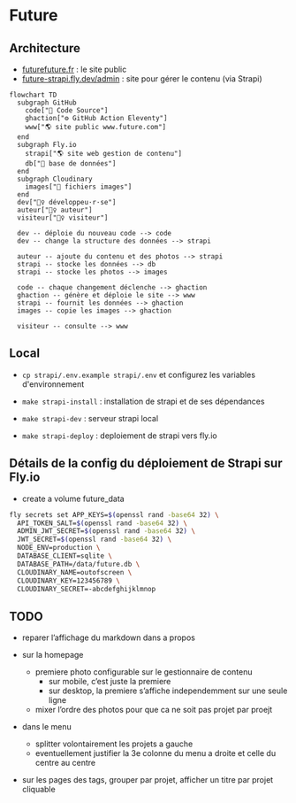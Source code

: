 # Future

## Architecture

- [futurefuture.fr](https://www.futurefuture.fr) : le site public
- [future-strapi.fly.dev/admin](https://future-strapi.fly.dev/admin) : site pour gérer le contenu (via Strapi)


```mermaid
flowchart TD
  subgraph GitHub
    code["📁 Code Source"]
    ghaction["⚙️ GitHub Action Eleventy"]
    www["🌎 site public www.future.com"]
  end
  subgraph Fly.io
    strapi["🌎 site web gestion de contenu"]
    db["📁 base de données"]
  end
  subgraph Cloudinary
    images["📁 fichiers images"]
  end
  dev["🙋‍♀️ développeu·r·se"]
  auteur["🙋‍♀️ auteur"]
  visiteur["🙋‍♀️ visiteur"]

  dev -- déploie du nouveau code --> code
  dev -- change la structure des données --> strapi

  auteur -- ajoute du contenu et des photos --> strapi
  strapi -- stocke les données --> db
  strapi -- stocke les photos --> images

  code -- chaque changement déclenche --> ghaction
  ghaction -- génère et déploie le site --> www
  strapi -- fournit les données --> ghaction
  images -- copie les images --> ghaction

  visiteur -- consulte --> www
```


## Local

- `cp strapi/.env.example strapi/.env` et configurez les variables d'environnement

- `make strapi-install` : installation de strapi et de ses dépendances
- `make strapi-dev` : serveur strapi local
- `make strapi-deploy` : deploiement de strapi vers fly.io

## Détails de la config du déploiement de Strapi sur Fly.io

- create a volume future_data

```sh
fly secrets set APP_KEYS=$(openssl rand -base64 32) \
  API_TOKEN_SALT=$(openssl rand -base64 32) \
  ADMIN_JWT_SECRET=$(openssl rand -base64 32) \
  JWT_SECRET=$(openssl rand -base64 32) \
  NODE_ENV=production \
  DATABASE_CLIENT=sqlite \
  DATABASE_PATH=/data/future.db \
  CLOUDINARY_NAME=outofscreen \
  CLOUDINARY_KEY=123456789 \
  CLOUDINARY_SECRET=-abcdefghijklmnop
```


## TODO

- reparer l’affichage du markdown dans a propos

- sur la homepage
  - premiere photo configurable sur le gestionnaire de contenu
    - sur mobile, c’est juste la premiere
    - sur desktop, la premiere s’affiche independemment sur une seule ligne
  - mixer l’ordre des photos pour que ca ne soit pas projet par proejt

- dans le menu
  - splitter volontairement les projets a gauche
  - eventuellement justifier la 3e colonne du menu a droite et celle du centre au centre

- sur les pages des tags, grouper par projet, afficher un titre par projet cliquable

